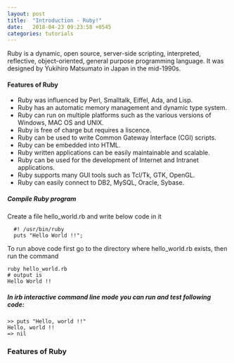 ```yaml
---
layout: post
title:  "Introduction - Ruby!"
date:   2018-04-23 09:23:58 +0545
categories: tutorials
---
```

Ruby is a dynamic, open source, server-side scripting, interpreted, reflective, object-oriented, general purpose programming language. It was designed by Yukihiro Matsumato in Japan in the mid-1990s. 

#### Features of Ruby

* Ruby was influenced by Perl, Smalltalk, Eiffel, Ada, and Lisp.
* Ruby has an automatic  memory management and dynamic type system.
* Ruby can run on multiple platforms such as the various versions of Windows, MAC OS and UNIX.
* Ruby is free of charge but requires a liscence.
* Ruby can be used to write Common Gateway Interface (CGI) scripts.
* Ruby can be embedded into HTML.
* Ruby written applications can be easily maintainable and scalable.
* Ruby can be used for the development of Internet and Intranet applications.
* Ruby supports many GUI tools such as Tcl/Tk, GTK, OpenGL.
* Ruby can easily connect to DB2, MySQL, Oracle, Sybase.

##### Compile Ruby program
Create a file hello_world.rb and write below code in it
```
  #! /usr/bin/ruby
  puts "Hello World !!";
```
To run above code first go to the directory where hello_world.rb exists, then run the command
```
ruby hello_world.rb
# output is
Hello World !!
```

##### In irb interactive command line mode you can run and test following code:
```
>> puts "Hello, world !!"
Hello, world !!
=> nil
```

### Features of Ruby

